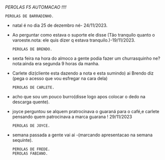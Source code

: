 *PEROLAS F5 AUTOMACAO !!!!*
     

    PEROLAS DE BARRADINHO.
* natal é no dia 25 de dezembro né- 24/11/2023.
* Ao perguntar como estava o suporte ele disse (Tão tranquilo quanto o varoeste.nota: ele quis dizer q estava tranquilo.)-19/11/2023.

      PEROLAS DE BRENDO.
* sexta feira na hora do almoco a gente podia fazer um churrasquinho ne?nota:ainda era segunda 9 horas da manha.
* Carlete diz(cliente esta dazendo a nota e esta sumindo) ai Brendo diz (pega o acesso que vou esfregar na cara dela)

      PEROLAS DE CARLETE.
* acho que sou um pouco burro(disse logo apos colocar o dedo na descarga quente).
* joyce perguntou se alquem  pratrocinava o guaraná para o café,e carlete pensando quem patrocinava a marca guarana ! 29/11/2023

      PEROLAS DE JOYCE.
* semana passada a gente vai ai -(marcando apresentacao na semana sequinte).

      PEROLAS DE FREDE.
      PEROLAS FABIANO. 









  
